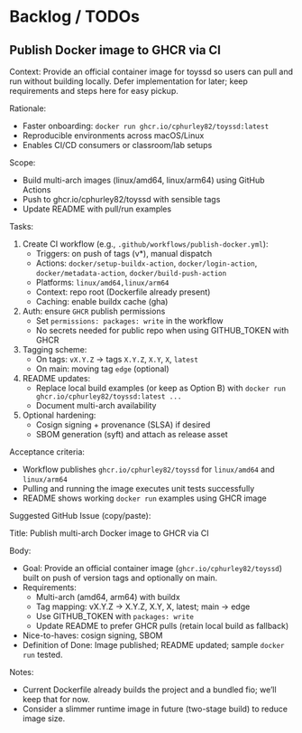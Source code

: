 # Backlog / TODOs

## Publish Docker image to GHCR via CI

Context: Provide an official container image for toyssd so users can pull and run without building locally. Defer implementation for later; keep requirements and steps here for easy pickup.

Rationale:

- Faster onboarding: `docker run ghcr.io/cphurley82/toyssd:latest`
- Reproducible environments across macOS/Linux
- Enables CI/CD consumers or classroom/lab setups

Scope:

- Build multi-arch images (linux/amd64, linux/arm64) using GitHub Actions
- Push to ghcr.io/cphurley82/toyssd with sensible tags
- Update README with pull/run examples

Tasks:

1) Create CI workflow (e.g., `.github/workflows/publish-docker.yml`):
   - Triggers: on push of tags (v*), manual dispatch
   - Actions: `docker/setup-buildx-action`, `docker/login-action`, `docker/metadata-action`, `docker/build-push-action`
   - Platforms: `linux/amd64,linux/arm64`
   - Context: repo root (Dockerfile already present)
   - Caching: enable buildx cache (gha)
2) Auth: ensure `GHCR` publish permissions
   - Set `permissions: packages: write` in the workflow
   - No secrets needed for public repo when using GITHUB_TOKEN with GHCR
3) Tagging scheme:
   - On tags: `vX.Y.Z` → tags `X.Y.Z`, `X.Y`, `X`, `latest`
   - On main: moving tag `edge` (optional)
4) README updates:
   - Replace local build examples (or keep as Option B) with `docker run ghcr.io/cphurley82/toyssd:latest ...`
   - Document multi-arch availability
5) Optional hardening:
   - Cosign signing + provenance (SLSA) if desired
   - SBOM generation (syft) and attach as release asset

Acceptance criteria:

- Workflow publishes `ghcr.io/cphurley82/toyssd` for `linux/amd64` and `linux/arm64`
- Pulling and running the image executes unit tests successfully
- README shows working `docker run` examples using GHCR image

Suggested GitHub Issue (copy/paste):

Title: Publish multi-arch Docker image to GHCR via CI

Body:

- Goal: Provide an official container image (`ghcr.io/cphurley82/toyssd`) built on push of version tags and optionally on main.
- Requirements:
  - Multi-arch (amd64, arm64) with buildx
  - Tag mapping: vX.Y.Z → X.Y.Z, X.Y, X, latest; main → edge
  - Use GITHUB_TOKEN with `packages: write`
  - Update README to prefer GHCR pulls (retain local build as fallback)
- Nice-to-haves: cosign signing, SBOM
- Definition of Done: Image published; README updated; sample `docker run` tested.

Notes:

- Current Dockerfile already builds the project and a bundled fio; we’ll keep that for now.
- Consider a slimmer runtime image in future (two-stage build) to reduce image size.
